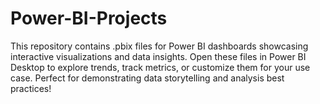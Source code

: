 # Power-BI-Projects
This repository contains .pbix files for Power BI dashboards showcasing interactive visualizations and data insights. Open these files in Power BI Desktop to explore trends, track metrics, or customize them for your use case. Perfect for demonstrating data storytelling and analysis best practices!

